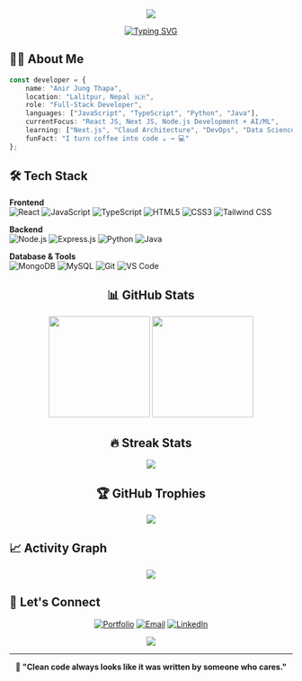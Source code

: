 <div align="center">

<!-- Dynamic Header -->
<img src="https://capsule-render.vercel.app/api?type=waving&color=0:161B22,50:21262D,100:30363D&height=120&section=header&text=Anir%20Jung%20Thapa&fontSize=40&fontColor=58A6FF&animation=fadeIn&fontAlignY=38&descAlignY=55&descSize=16"/>

<!-- Animated Typing -->
[![Typing SVG](https://readme-typing-svg.demolab.com?font=Fira+Code&size=22&duration=3000&pause=1000&color=58A6FF&center=true&vCenter=true&width=600&lines=Welcome+to+my+GitHub+profile!+👋;Full-Stack+Developer;Building+digital+solutions;Always+learning+something+new)](https://git.io/typing-svg)

</div>

## 👨‍💻 About Me

```typescript
const developer = {
    name: "Anir Jung Thapa",
    location: "Lalitpur, Nepal 🇳🇵",
    role: "Full-Stack Developer",
    languages: ["JavaScript", "TypeScript", "Python", "Java"],
    currentFocus: "React JS, Next JS, Node.js Development + AI/ML",
    learning: ["Next.js", "Cloud Architecture", "DevOps", "Data Science"],
    funFact: "I turn coffee into code ☕ → 💻"
};
```

## 🛠️ Tech Stack

**Frontend**
<br/>
![React](https://img.shields.io/badge/React-61DAFB?style=flat-square&logo=react&logoColor=black)
![JavaScript](https://img.shields.io/badge/JavaScript-F7DF1E?style=flat-square&logo=javascript&logoColor=black)
![TypeScript](https://img.shields.io/badge/TypeScript-3178C6?style=flat-square&logo=typescript&logoColor=white)
![HTML5](https://img.shields.io/badge/HTML5-E34F26?style=flat-square&logo=html5&logoColor=white)
![CSS3](https://img.shields.io/badge/CSS3-1572B6?style=flat-square&logo=css3&logoColor=white)
![Tailwind CSS](https://img.shields.io/badge/Tailwind_CSS-06B6D4?style=flat-square&logo=tailwind-css&logoColor=white)

**Backend**
<br/>
![Node.js](https://img.shields.io/badge/Node.js-339933?style=flat-square&logo=node.js&logoColor=white)
![Express.js](https://img.shields.io/badge/Express.js-000000?style=flat-square&logo=express&logoColor=white)
![Python](https://img.shields.io/badge/Python-3776AB?style=flat-square&logo=python&logoColor=white)
![Java](https://img.shields.io/badge/Java-007396?style=flat-square&logo=openjdk&logoColor=white)

**Database & Tools**
<br/>
![MongoDB](https://img.shields.io/badge/MongoDB-47A248?style=flat-square&logo=mongodb&logoColor=white)
![MySQL](https://img.shields.io/badge/MySQL-4479A1?style=flat-square&logo=mysql&logoColor=white)
![Git](https://img.shields.io/badge/Git-F05032?style=flat-square&logo=git&logoColor=white)
![VS Code](https://img.shields.io/badge/VS_Code-007ACC?style=flat-square&logo=visual-studio-code&logoColor=white)

<div align="center">

## 📊 GitHub Stats

<img height="180em" src="https://github-readme-stats.vercel.app/api?username=aneer-thapa1&show_icons=true&theme=dark&hide_border=true&count_private=true&bg_color=0D1117&title_color=58A6FF&icon_color=58A6FF&text_color=C9D1D9" />
<img height="180em" src="https://github-readme-stats.vercel.app/api/top-langs/?username=aneer-thapa1&layout=compact&theme=dark&hide_border=true&bg_color=0D1117&title_color=58A6FF&text_color=C9D1D9" />

## 🔥 Streak Stats

<img src="https://github-readme-streak-stats.herokuapp.com/?user=aneer-thapa1&theme=dark&hide_border=true&background=0D1117&stroke=58A6FF&ring=58A6FF&fire=58A6FF&currStreakLabel=58A6FF&sideLabels=C9D1D9&dates=C9D1D9" />

## 🏆 GitHub Trophies

<img src="https://github-profile-trophy.vercel.app/?username=aneer-thapa1&theme=darkhub&no-frame=true&row=1&column=6&margin-w=15&margin-h=15" />

</div>

## 📈 Activity Graph

<div align="center">
<img src="https://github-readme-activity-graph.vercel.app/graph?username=aneer-thapa1&theme=github-compact&bg_color=0D1117&color=58A6FF&line=58A6FF&point=C9D1D9&hide_border=true&area=true" />
</div>

## 🤝 Let's Connect

<div align="center">

[![Portfolio](https://img.shields.io/badge/🌐_Portfolio-21262D?style=for-the-badge&logoColor=white&color=58A6FF)](https://anirjungthapa.com.np)
[![Email](https://img.shields.io/badge/📧_Email-21262D?style=for-the-badge&logoColor=white&color=58A6FF)](mailto:anir234thapa@gmail.com)
[![LinkedIn](https://img.shields.io/badge/💼_LinkedIn-21262D?style=for-the-badge&logoColor=white&color=58A6FF)](https://linkedin.com/in/anir-jung-thapa)

<img src="https://komarev.com/ghpvc/?username=aneer-thapa1&label=Profile%20Views&color=58A6FF&style=flat-square" />

---

**💭 "Clean code always looks like it was written by someone who cares."**

</div>
